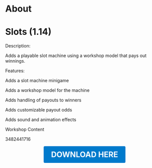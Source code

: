 # About

# Slots (1.14)

Description:

Adds a playable slot machine using a workshop model that pays out winnings.

Features:

Adds a slot machine minigame

Adds a workshop model for the machine

Adds handling of payouts to winners

Adds customizable payout odds

Adds sound and animation effects

Workshop Content

3482441716

<p align="center"><a href="https://github.com/LiliaFramework/Modules/raw/refs/heads/gh-pages/slots.zip" style="display:inline-block;padding:12px 24px;font-size:1.5rem;font-weight:bold;text-decoration:none;color:#fff;background-color:#007acc;border-radius:4px;">DOWNLOAD HERE</a></p>